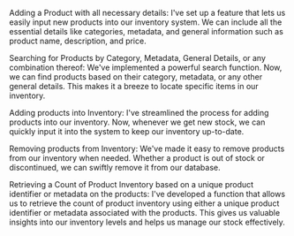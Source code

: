 Adding a Product with all necessary details: I've set up a feature that lets us easily input new products into our inventory system. We can include all the essential details like categories, metadata, and general information such as product name, description, and price.

Searching for Products by Category, Metadata, General Details, or any combination thereof: We've implemented a powerful search function. Now, we can find products based on their category, metadata, or any other general details. This makes it a breeze to locate specific items in our inventory.

Adding products into Inventory: I've streamlined the process for adding products into our inventory. Now, whenever we get new stock, we can quickly input it into the system to keep our inventory up-to-date.

Removing products from Inventory: We've made it easy to remove products from our inventory when needed. Whether a product is out of stock or discontinued, we can swiftly remove it from our database.

Retrieving a Count of Product Inventory based on a unique product identifier or metadata on the products: I've developed a function that allows us to retrieve the count of product inventory using either a unique product identifier or metadata associated with the products. This gives us valuable insights into our inventory levels and helps us manage our stock effectively.
